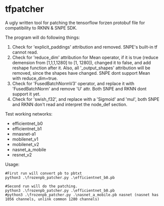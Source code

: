 # tfpatcher
A ugly written tool for patching the tensorflow forzen protobuf file for compatibility to RKNN &amp; SNPE SDK.

The program will do following things:
1. Check for 'explicit_paddings' attribution and removed. SNPE's built-in tf cannot read.
2. Check for 'reduce_dim' attribution for Mean operator, if it is true (reduce demension from [1,1,1,1280] to [1, 1280]), changed it to false, and add reshape function after it. Also, all '_output_shapes' attribution will be removed, since the shapes have changed.  SNPE dont support Mean with reduce_dim=true.
3. Check for 'FusedBatchNormV3' operator, and replace it with 'FusedBatchNorm' and remove 'U' attr. Both SNPE and RKNN dont support it yet.
4. Check for 'swish_f32', and replace with a 'Sigmoid' and 'mul', both SNPE and RKNN don't read and interpret the node_def section. 

Test working networks:
- efficientnet_b0
- efficientnet_b1
- mnasnet-a1
- mobilenet_v1
- mobilenet_v2
- nasnet_a_mobile
- resnet_v2

Usage:
```
#First run will convert pb to pbtxt
python3 .\frozenpb_patcher.py .\efficientnet_b0.pb

#Second run will do the patching.
python3 .\frozenpb_patcher.py .\efficientnet_b0.pb
#python3 .\frozenpb_patcher.py .\nasnet_a_mobile.pb nasnet (nasnet has 1056 channels, unlink common 1280 channels)

```
